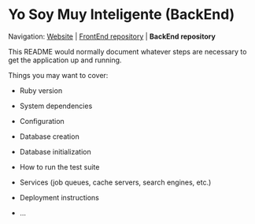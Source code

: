 # Yo Soy Muy Inteligente (BackEnd)

Navigation: [Website][1] | [FrontEnd repository][2] | **BackEnd repository**

  [1]: https://github.com/DreamTeamUN
  [2]: https://github.com/DreamTeamUN/YoSoyMuyInteligente_FrontEnd

This README would normally document whatever steps are necessary to get the
application up and running.

Things you may want to cover:

* Ruby version

* System dependencies

* Configuration

* Database creation

* Database initialization

* How to run the test suite

* Services (job queues, cache servers, search engines, etc.)

* Deployment instructions

* ...
